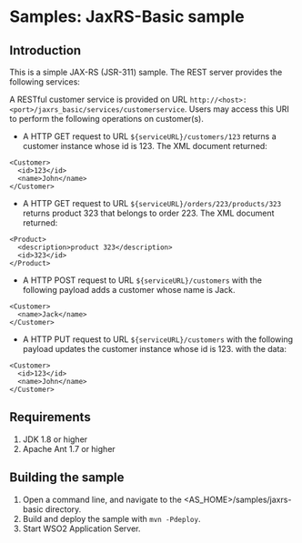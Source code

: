 Samples: JaxRS-Basic sample
===========================

Introduction
------------

This is a simple JAX-RS (JSR-311) sample. The REST server provides the following services: 

A RESTful customer service is provided on URL `http://<host>:<port>/jaxrs_basic/services/customerservice`.
Users may access this URI to perform the following operations on customer(s).

- A HTTP GET request to URL `${serviceURL}/customers/123` returns a customer instance whose id is 123. 
The XML document returned:
```
<Customer>
  <id>123</id>
  <name>John</name>
</Customer>
```

- A HTTP GET request to URL `${serviceURL}/orders/223/products/323` returns product 323 that belongs to order 223. 
The XML document returned:
```
<Product>
  <description>product 323</description> 
  <id>323</id> 
</Product>
```

- A HTTP POST request to URL `${serviceURL}/customers` with the following payload adds a customer whose name is Jack.
```
<Customer>
  <name>Jack</name>
</Customer>
```
 
- A HTTP PUT request to URL `${serviceURL}/customers` with the following payload updates the customer instance whose id is 123.
with the data:
```
<Customer>
  <id>123</id>
  <name>John</name>
</Customer>
```

Requirements
-------------

1. JDK 1.8 or higher
2. Apache Ant 1.7 or higher

Building the sample
-------------------

1. Open a command line, and navigate to the <AS_HOME>/samples/jaxrs-basic directory.
2. Build and deploy the sample with `mvn -Pdeploy`.
3. Start WSO2 Application Server.
